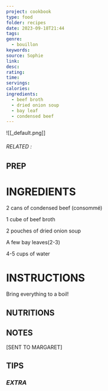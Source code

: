 ```yaml
---
project: cookbook
type: food
folder: recipes
date: 2023-09-18T21:44
tags: 
genre:
  - bouillon
keywords: 
source: Sophie
link: 
desc: 
rating: 
time: 
servings: 
calories: 
ingredients:
  - beef broth
  - dried onion soup
  - bay leaf
  - condensed beef
---
```


![[_default.png]]
###### *RELATED* : 


## PREP


# INGREDIENTS

2 cans of condensed beef (consommé) 

1 cube of beef broth

2 pouches of dried onion soup

A few bay leaves(2-3)

4-5 cups of water

# INSTRUCTIONS

Bring everything to a boil!

## NUTRITIONS



## NOTES

[SENT TO MARGARET]


## TIPS



### *EXTRA*



